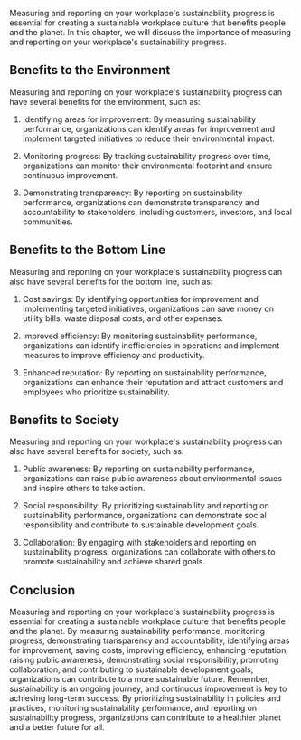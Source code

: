 
Measuring and reporting on your workplace's sustainability progress is essential for creating a sustainable workplace culture that benefits people and the planet. In this chapter, we will discuss the importance of measuring and reporting on your workplace's sustainability progress.

Benefits to the Environment
---------------------------

Measuring and reporting on your workplace's sustainability progress can have several benefits for the environment, such as:

1. Identifying areas for improvement: By measuring sustainability performance, organizations can identify areas for improvement and implement targeted initiatives to reduce their environmental impact.

2. Monitoring progress: By tracking sustainability progress over time, organizations can monitor their environmental footprint and ensure continuous improvement.

3. Demonstrating transparency: By reporting on sustainability performance, organizations can demonstrate transparency and accountability to stakeholders, including customers, investors, and local communities.

Benefits to the Bottom Line
---------------------------

Measuring and reporting on your workplace's sustainability progress can also have several benefits for the bottom line, such as:

1. Cost savings: By identifying opportunities for improvement and implementing targeted initiatives, organizations can save money on utility bills, waste disposal costs, and other expenses.

2. Improved efficiency: By monitoring sustainability performance, organizations can identify inefficiencies in operations and implement measures to improve efficiency and productivity.

3. Enhanced reputation: By reporting on sustainability performance, organizations can enhance their reputation and attract customers and employees who prioritize sustainability.

Benefits to Society
-------------------

Measuring and reporting on your workplace's sustainability progress can also have several benefits for society, such as:

1. Public awareness: By reporting on sustainability performance, organizations can raise public awareness about environmental issues and inspire others to take action.

2. Social responsibility: By prioritizing sustainability and reporting on sustainability performance, organizations can demonstrate social responsibility and contribute to sustainable development goals.

3. Collaboration: By engaging with stakeholders and reporting on sustainability progress, organizations can collaborate with others to promote sustainability and achieve shared goals.

Conclusion
----------

Measuring and reporting on your workplace's sustainability progress is essential for creating a sustainable workplace culture that benefits people and the planet. By measuring sustainability performance, monitoring progress, demonstrating transparency and accountability, identifying areas for improvement, saving costs, improving efficiency, enhancing reputation, raising public awareness, demonstrating social responsibility, promoting collaboration, and contributing to sustainable development goals, organizations can contribute to a more sustainable future. Remember, sustainability is an ongoing journey, and continuous improvement is key to achieving long-term success. By prioritizing sustainability in policies and practices, monitoring sustainability performance, and reporting on sustainability progress, organizations can contribute to a healthier planet and a better future for all.
